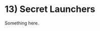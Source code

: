 [title]: # (Secret Launchers)
[tags]: # (XXX)
[priority]: # (130)

# 13) Secret Launchers
Something here.
